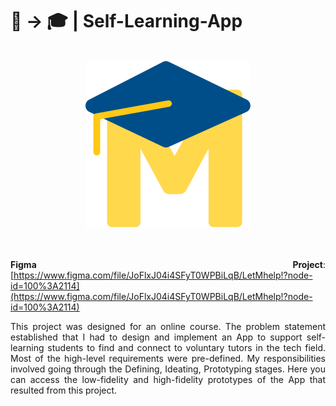 # 📱 → 🎓 | Self-Learning-App 

<br/>
<div align="center">                                                             
  <img src="./LetMhelp!Compact.svg" alt="Project APB thumbnail">
</div>  
<br/>

<section>
<div align="justify">
<br/>
<p>

**Figma Project**: [https://www.figma.com/file/JoFlxJ04i4SFyT0WPBiLqB/LetMhelp!?node-id=100%3A2114](https://www.figma.com/file/JoFlxJ04i4SFyT0WPBiLqB/LetMhelp!?node-id=100%3A2114)

<!--**Presentation**: [https://youtu.be/xAIIlrIr9sY?t=1960](https://youtu.be/xAIIlrIr9sY?t=1960)-->


This project was designed for an online course. The problem statement established that I had to design and implement an App to support self-learning students to find and connect to voluntary tutors in the tech field. Most of the high-level requirements were pre-defined. My responsibilities involved going through the Defining, Ideating, Prototyping stages. Here you can access the low-fidelity and high-fidelity prototypes of the App that resulted from this project.
</p>

  

</section>

